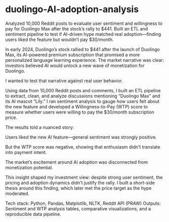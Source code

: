 # duolingo-AI-adoption-analysis
Analyzed 10,000 Reddit posts to evaluate user sentiment and willingness to pay for Duolingo Max after the stock’s rally to $441. Built an ETL and sentiment pipeline to test if AI-driven hype matched real adoption—finding users liked the feature but wouldn’t pay $30/month.


In early 2024, Duolingo’s stock rallied to $441 after the launch of Duolingo Max, its AI-powered premium subscription that promised a more personalized language learning experience. The market narrative was clear: investors believed AI would unlock a new wave of monetization for Duolingo.

I wanted to test that narrative against real user behavior.

Using data from 10,000 Reddit posts and comments, I built an ETL pipeline to extract, clean, and analyze discussions mentioning “Duolingo Max” and its AI mascot “Lily.” I ran sentiment analysis to gauge how users felt about the new feature and developed a Willingness-to-Pay (WTP) score to measure whether users were willing to pay the $30/month subscription price.

The results told a nuanced story:

Users liked the new AI feature—general sentiment was strongly positive.

But the WTP score was negative, showing that enthusiasm didn’t translate into payment intent.

The market’s excitement around AI adoption was disconnected from monetization potential.

This insight shaped my investment view: despite strong user sentiment, the pricing and adoption dynamics didn’t justify the rally. I built a short-side thesis around this finding, which later met the price target as the hype moderated.

Tech stack: Python, Pandas, Matplotlib, NLTK, Reddit API (PRAW)
Outputs: Sentiment and WTP analysis tables, comparative visualizations, and a reproducible data pipeline.
